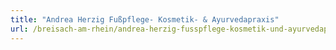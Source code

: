 ```yaml
---
title: "Andrea Herzig Fußpflege- Kosmetik- & Ayurvedapraxis"
url: /breisach-am-rhein/andrea-herzig-fusspflege-kosmetik-und-ayurvedapraxis/
---
```

